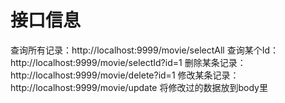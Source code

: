 # 接口信息
查询所有记录：http://localhost:9999/movie/selectAll
查询某个Id：http://localhost:9999/movie/selectId?id=1
删除某条记录：http://localhost:9999/movie/delete?id=1
修改某条记录：http://localhost:9999/movie/update 将修改过的数据放到body里
